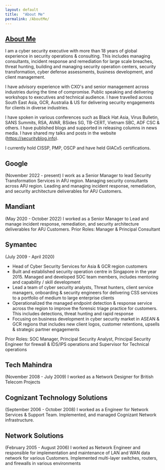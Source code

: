 ```yaml
---
layout: default
title:  "About Me"
permalink: /AboutMe/
---
```

## **<u>About Me</u>**

I am a cyber security executive with more than 18 years of global experience in security operations & consulting. This includes managing consultants, incident response and remediation for large scale breaches, threat hunting, building and managing security operation centers, security transformation, cyber defense assessments, business development, and client management. 

I have advisory experience with CXO's and senior management across industries during the time of compromise. Public speaking and delivering workshops to executives and technical audience. I have travelled across South East Asia, GCR, Australia & US for delivering security engagements for clients in diverse industries.

I have spoken in various conferences such as Black Hat Asia, Virus Bulletin, SANS Summits, RSA, AVAR, BSides SG, TB-CERT, Vietnam SBC, ADF CSC & others. I have published blogs and supported in releasing columns in news media. I have shared my talks and posts in the website (https://securityblog.info).

I currently hold CISSP, PMP, OSCP and have held GIACx5 certifications.    
    

## **Google** 
(November 2022 - present)
I work as a Senior Manager to lead Security Transformation Services in APJ region. Managing security consultants across APJ region. Leading and managing incident response, remediation, and security architecture deliverables for APJ Customers.

## **Mandiant** 
(May 2020 - October 2022)
I worked as a Senior Manager to Lead and manage incident response, remediation, and security architecture deliverables for APJ Customers.
Prior Roles: Manager & Principal Consultant

## **Symantec** 
(July 2009 - April 2020)
- Head of Cyber Security Services for Asia & GCR region customers
- Built and established security operation centre in Singapore in the year 2015. Managed and developed SOC team members, includes mentoring and capability / skill development
- Lead a team of cyber security analysts, Threat hunters, client service managers, onboarding & security engineers for delivering CSS services to a portfolio of medium to large enterprise clients
- Operationalized the managed endpoint detection & response service across the region to improve the forensic triage practice for customers. This includes detections, threat hunting and
rapid response
- Focusing on business development in cyber security market in ASEAN & GCR regions that includes new client logos, customer retentions, upsells & strategic partner engagements

Prior Roles: SOC Manager, Principal Security Analyst, Principal Security Engineer for firewall & IDS/IPS operations and Supervisor for Technical operations 

## **Tech Mahindra** 
(November 2008 - July 2009)
I worked as a Network Designer for British Telecom Projects

## **Cognizant Technology Solutions** 
(September 2006 - October 2008)
I worked as a Engineer for Network Services & Support Team. Implemented, and managed Cognizant Network infrastructure. 

## **Network Solutions** 
(February 2005 - August 2006)
I worked as Network Engineer and responsible for implementation and maintenance of LAN and WAN data network for various
Customers. Implemented multi-layer switches, routers, and firewalls in various environments